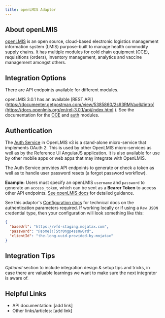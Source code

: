 ```yaml
---
title: openLMIS Adaptor
---
```


## About openLMIS
[openLMIS](https://openlmis.org/) is an open source, cloud-based electronic logistics management information system (LMIS) purpose-built to manage health commodity supply chains. It has multiple modules for cold chain equipment (CCE), requisitions (orders), inventory management, analytics and vaccine management amongst others.

## Integration Options
There are API endpoints available for different modules.

openLMIS 3.0.1 has an available
[REST API](https://documenter.getpostman.com/view/5385860/2s93RMVao6#intro](https://docs.openlmis.org/en/rel-3.0.1/api/index.html ). See
the documentation for the [CCE](https://test.openlmis.org/cce/docs/) and [auth](https://test.openlmis.org/auth/docs/) modules. 

## Authentication
The [Auth Service](https://docs.openlmis.org/en/rel-3.7.0/components/authServiceDesign.html) in OpenLMIS v3 is a stand-alone micro-service that implements OAuth 2. This is used by other OpenLMIS micro-services as well as by the Reference UI AngularJS application. It is also available for use by other mobile apps or web apps that may integrate with OpenLMIS.

The Auth Service provides API endpoints to generate or check a token as well as to handle user password resets (a forgot password workflow). 

**Example:**
Users must specify an openLMIS `username` and `password` to generate an
`access_token`, which can be sent as a **Bearer Token** to access other API
endpoints.
[See openLMIS docs](https://docs.openlmis.org/en/rel-3.7.0/components/authServiceDesign.html)
for detailed guidance.

See this adaptor's
[Configuration docs](/adaptors/packages/mojatax-configuration-schema) for
technical docs on the authentication parameters required. If working locally or
if using a `Raw JSON` credential type, then your configuration will look
something like this:

```json
{
  "baseUrl": "https://vfd-staging.mojatax.com",
  "password": "@some(!)Str0ngp4ss0w0rd",
  "clientId": "the-long-uuid-provided-by-mojatax"
}
```
## Integration Tips
_Optional_ section to include integration design & setup tips and tricks, 
in case there are valuable learnings we want to make sure the next integrator
is aware of. 

## Helpful Links

- API documentation: [add link]
- Other links/articles: [add link]
